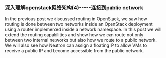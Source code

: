 ### 深入理解openstack网络架构(4)-----连接到public network
 In the previous post we discussed routing in OpenStack, we saw how routing is done between two networks inside an OpenStack deployment using a router implemented inside a network namespace. In this post we will extend the routing capabilities and show how we can route not only between two internal networks but also how we route to a public network. We will also see how Neutron can assign a floating IP to allow VMs to receive a public IP and become accessible from the public network.
